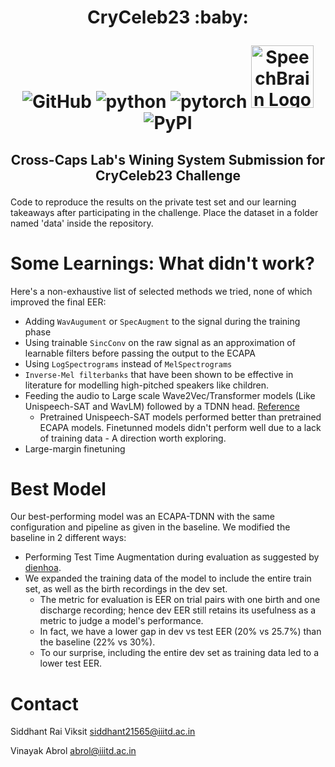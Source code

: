 <h1 align="center">
<p>CryCeleb23 :baby:</p>
<p align="center">
<img alt="GitHub" src="https://img.shields.io/github/license/cross-caps/AFLI?color=green&logo=GNU&logoColor=green">
<img alt="python" src="https://img.shields.io/badge/python-%3E%3D3.8-blue?logo=python">
<img alt="pytorch" src="https://img.shields.io/badge/pytorch-%3E%3D1.8-orange?logo=pytorch">
<img src="https://raw.githubusercontent.com/speechbrain/speechbrain/develop/docs/images/speechbrain-logo.svg" alt="SpeechBrain Logo" width="100"/> 
<img alt="PyPI" src="https://img.shields.io/badge/release-v1.0-brightgreen?logo=apache&logoColor=brightgreen">  
</p>
</h1>
<h2 align="center">
<p>Cross-Caps Lab's Wining System Submission for CryCeleb23 Challenge</p>
</h2>


Code to reproduce the results on the private test set and our learning takeaways after participating in the challenge. Place the dataset in a folder named 'data' inside the repository.

# Some Learnings: What didn't work?

Here's a non-exhaustive list of selected methods we tried, none of which improved the final EER:

- Adding `WavAugument` or `SpecAugment` to the signal during the training phase
- Using trainable `SincConv` on the raw signal as an approximation of learnable filters before passing the output to the ECAPA
- Using `LogSpectrograms` instead of `MelSpectrograms`
- `Inverse-Mel filterbanks` that have been shown to be effective in literature for modelling high-pitched speakers like children.
- Feeding the audio to Large scale Wave2Vec/Transformer models (Like Unispeech-SAT and WavLM) followed by a TDNN head. [Reference](https://huggingface.co/docs/transformers/v4.20.0/en/model_doc/unispeech-sat#transformers.UniSpeechSatForXVector)
  - Pretrained Unispeech-SAT models performed better than pretrained ECAPA models. Finetunned models didn't perform well due to a lack of training data - A direction worth exploring.
- Large-margin finetuning


# Best Model
Our best-performing model was an ECAPA-TDNN with the same configuration and pipeline as given in the baseline. We modified the baseline in 2 different ways:

- Performing Test Time Augmentation during evaluation as suggested by [dienhoa](https://github.com/dienhoa).
- We expanded the training data of the model to include the entire train set, as well as the birth recordings in the dev set.
  - The metric for evaluation is EER on trial pairs with one birth and one discharge recording; hence dev EER still retains its usefulness as a metric to judge a model's performance.
  - In fact, we have a lower gap in dev vs test EER (20% vs 25.7%) than the baseline (22% vs 30%).
  - To our surprise, including the entire dev set as training data led to a lower test EER.

# Contact 
Siddhant Rai Viksit <siddhant21565@iiitd.ac.in>

Vinayak Abrol <abrol@iiitd.ac.in>
